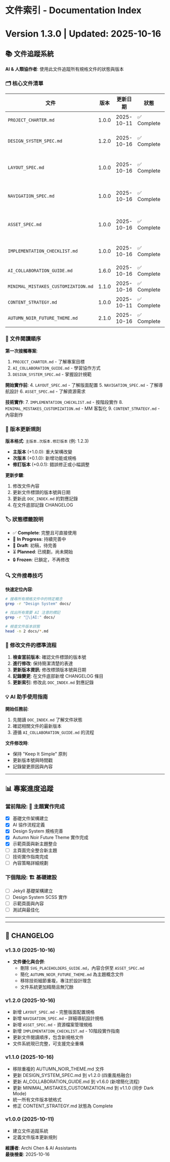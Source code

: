 # 文件索引 - Documentation Index
# Version 1.3.0 | Updated: 2025-10-16

## 📚 文件追蹤系統

**AI & 人類協作者**: 使用此文件追蹤所有規格文件的狀態與版本

### 🗂️ 核心文件清單

| 文件 | 版本 | 更新日期 | 狀態 | 用途 |
|------|------|----------|------|------|
| `PROJECT_CHARTER.md` | 1.0.0 | 2025-10-11 | ✅ Complete | 專案目標與原則 |
| `DESIGN_SYSTEM_SPEC.md` | 1.2.0 | 2025-10-16 | ✅ Complete | 完整設計系統規格 (色彩、字型、間距) |
| `LAYOUT_SPEC.md` | 1.0.0 | 2025-10-16 | ✅ Complete | 版面配置規格 (Navigation, Sidebars, Content) |
| `NAVIGATION_SPEC.md` | 1.0.0 | 2025-10-16 | ✅ Complete | 導航設計規格 (Masthead, Menu, Responsive) |
| `ASSET_SPEC.md` | 1.0.0 | 2025-10-16 | ✅ Complete | 資源檔案規格 (Icons, Images, SVG Placeholders) |
| `IMPLEMENTATION_CHECKLIST.md` | 1.0.0 | 2025-10-16 | ✅ Complete | 10階段實作指南 (從初始化到部署) |
| `AI_COLLABORATION_GUIDE.md` | 1.6.0 | 2025-10-16 | ✅ Complete | AI 協作流程 |
| `MINIMAL_MISTAKES_CUSTOMIZATION.md` | 1.1.0 | 2025-10-16 | ✅ Complete | MM 主題客製化指南 |
| `CONTENT_STRATEGY.md` | 1.0.0 | 2025-10-11 | ✅ Complete | 內容創作規範 |
| `AUTUMN_NOIR_FUTURE_THEME.md` | 2.1.0 | 2025-10-16 | ✅ Complete | 主題概念與視覺指南 |

### 📖 文件閱讀順序

**第一次接觸專案**:
1. `PROJECT_CHARTER.md` - 了解專案目標
2. `AI_COLLABORATION_GUIDE.md` - 學習協作方式
3. `DESIGN_SYSTEM_SPEC.md` - 掌握設計規範

**開始實作前**:
4. `LAYOUT_SPEC.md` - 了解版面配置
5. `NAVIGATION_SPEC.md` - 了解導航設計
6. `ASSET_SPEC.md` - 了解資源需求

**技術實作**:
7. `IMPLEMENTATION_CHECKLIST.md` - 按階段實作
8. `MINIMAL_MISTAKES_CUSTOMIZATION.md` - MM 客製化
9. `CONTENT_STRATEGY.md` - 內容創作

### 🔄 版本更新規則

**版本格式**: `主版本.次版本.修訂版本` (例: 1.2.3)
- **主版本** (+1.0.0): 重大架構改變
- **次版本** (+0.1.0): 新增功能或規格
- **修訂版本** (+0.0.1): 錯誤修正或小幅調整

**更新步驟**:
1. 修改文件內容
2. 更新文件標頭的版本號與日期
3. 更新此 `DOC_INDEX.md` 的對應記錄
4. 在文件底部記錄 CHANGELOG

### 🏷️ 狀態標籤說明

- ✅ **Complete**: 完整且可直接使用
- 🚧 **In Progress**: 持續完善中  
- 📝 **Draft**: 初稿，待完善
- ⏳ **Planned**: 已規劃，尚未開始
- 🔒 **Frozen**: 已鎖定，不再修改

### 🔍 文件搜尋技巧

**快速定位內容**:
```bash
# 搜尋所有規格文件中的特定概念
grep -r "Design System" docs/

# 找出所有需要 AI 注意的標記
grep -r "🤖\|AI:" docs/

# 檢查文件版本狀態
head -n 2 docs/*.md
```

### 📝 修改文件的標準流程

1. **檢查當前版本**: 確認文件標頭的版本號
2. **進行修改**: 保持簡潔清楚的表達
3. **更新版本資訊**: 修改標頭版本號與日期  
4. **記錄變更**: 在文件底部新增 CHANGELOG 條目
5. **更新索引**: 修改此 `DOC_INDEX.md` 對應記錄

### 💡 AI 助手使用指南

**開始任務前**:
1. 先閱讀 `DOC_INDEX.md` 了解文件狀態
2. 確認相關文件的最新版本
3. 遵循 `AI_COLLABORATION_GUIDE.md` 的流程

**文件修改時**:
- 保持 "Keep It Simple" 原則
- 更新版本號與時間戳
- 記錄變更原因與內容

---

## 📊 專案進度追蹤

### 當前階段: 🚀 主題實作完成
- [x] 基礎文件架構建立
- [x] AI 協作流程定義  
- [x] Design System 規格完善
- [x] Autumn Noir Future Theme 實作完成
- [x] 示範頁面與新主題整合
- [ ] 主頁面完全整合新主題
- [ ] 技術實作指南完成
- [ ] 內容策略詳細規劃

### 下個階段: 🏗️ 基礎建設
- [ ] Jekyll 基礎架構建立
- [ ] Design System SCSS 實作
- [ ] 示範頁面與內容
- [ ] 測試與最佳化

---

---

## 📝 CHANGELOG

### v1.3.0 (2025-10-16)
- **文件優化與合併**:
  - 刪除 `SVG_PLACEHOLDERS_GUIDE.md`，內容合併至 `ASSET_SPEC.md`
  - 簡化 `AUTUMN_NOIR_FUTURE_THEME.md` 為主題概念文件
  - 移除技術細節重複，專注於設計理念
  - 文件系統更加精簡且無冗餘

### v1.2.0 (2025-10-16)
- 新增 `LAYOUT_SPEC.md` - 完整版面配置規格
- 新增 `NAVIGATION_SPEC.md` - 詳細導航設計規格  
- 新增 `ASSET_SPEC.md` - 資源檔案管理規格
- 新增 `IMPLEMENTATION_CHECKLIST.md` - 10階段實作指南
- 更新文件閱讀順序，包含新規格文件
- 文件系統現已完整，可支援完全重構

### v1.1.0 (2025-10-16)
- 移除重複的 AUTUMN_NOIR_THEME.md 文件
- 更新 DESIGN_SYSTEM_SPEC.md 到 v1.2.0 (四重風格融合)
- 更新 AI_COLLABORATION_GUIDE.md 到 v1.6.0 (新增簡化流程)
- 更新 MINIMAL_MISTAKES_CUSTOMIZATION.md 到 v1.1.0 (同步 Dark Mode)
- 統一所有文件版本號格式
- 修正 CONTENT_STRATEGY.md 狀態為 Complete

### v1.0.0 (2025-10-11)
- 建立文件追蹤系統
- 定義文件版本更新規則

**維護者**: Archi Chen & AI Assistants  
**最後檢查**: 2025-10-16